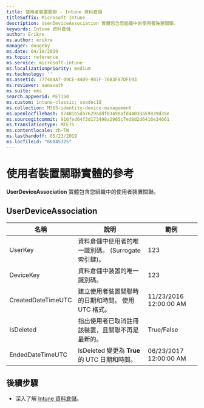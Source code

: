 ```yaml
---
title: 使用者裝置關聯 - Intune 資料倉儲
titleSuffix: Microsoft Intune
description: UserDeviceAssociation 實體包含您組織中的使用者裝置關聯。
keywords: Intune 資料倉儲
author: Erikre
ms.author: erikre
manager: dougeby
ms.date: 04/10/2019
ms.topic: reference
ms.service: microsoft-intune
ms.localizationpriority: medium
ms.technology: ''
ms.assetid: 777484A7-09CE-4409-987F-76B3F87DFE93
ms.reviewer: aanavath
ms.suite: ems
search.appverid: MET150
ms.custom: intune-classic; seodec18
ms.collection: M365-identity-device-management
ms.openlocfilehash: d7401b5da7629addf03498afd44033a59839d39e
ms.sourcegitcommit: 916fed64f3d173498a2905c7ed8d2d6416e34061
ms.translationtype: MTE75
ms.contentlocale: zh-TW
ms.lasthandoff: 05/23/2019
ms.locfileid: "66045325"
---
```

# <a name="reference-for-user-device-association-entity"></a>使用者裝置關聯實體的參考

**UserDeviceAssociation** 實體包含您組織中的使用者裝置關聯。

## <a name="userdeviceassociation"></a>UserDeviceAssociation


|        名稱        |                                           說明                                            |        範例         |
|--------------------|--------------------------------------------------------------------------------------------------|------------------------|
|      UserKey       |              資料倉儲中使用者的唯一識別碼。 (Surrogate 索引鍵)。               |          123           |
|     DeviceKey      |                      資料倉儲中裝置的唯一識別碼。                      |          123           |
| CreatedDateTimeUTC |           建立使用者裝置關聯時的日期和時間。 使用 UTC 格式。           | 11/23/2016 12:00:00 AM |
|     IsDeleted      | 指出使用者已取消註冊該裝置，且關聯不再是最新的。 |       True/False       |
|  EndedDateTimeUTC  |              IsDeleted 變更為 <strong>True</strong> 的 UTC 日期和時間。               | 06/23/2017 12:00:00 AM |

## <a name="next-steps"></a>後續步驟

- 深入了解 [Intune 資料倉儲](reports-nav-create-intune-reports.md)。
